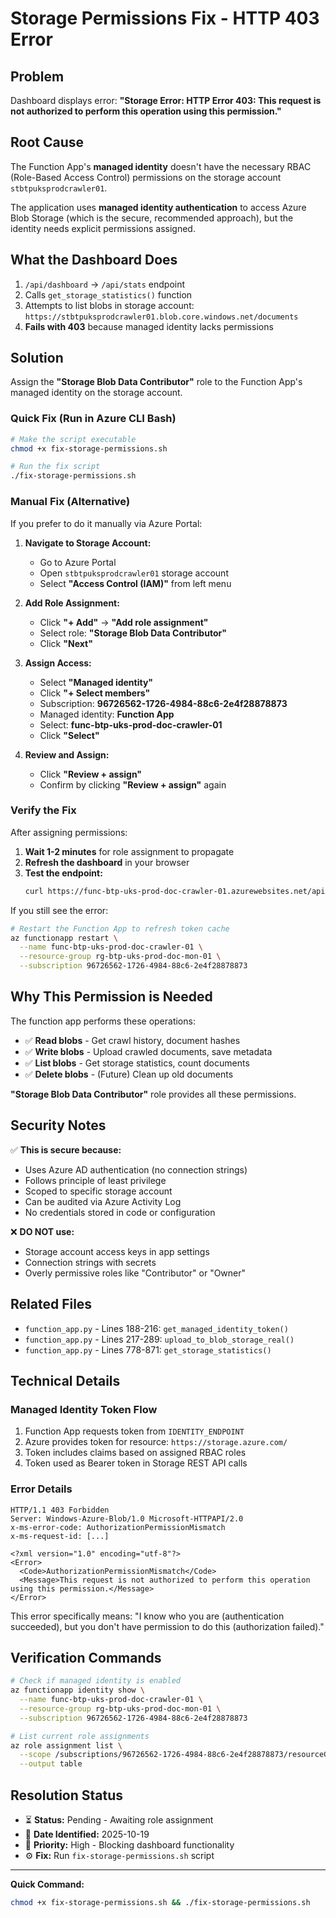 # Storage Permissions Fix - HTTP 403 Error

## Problem
Dashboard displays error: **"Storage Error: HTTP Error 403: This request is not authorized to perform this operation using this permission."**

## Root Cause
The Function App's **managed identity** doesn't have the necessary RBAC (Role-Based Access Control) permissions on the storage account `stbtpuksprodcrawler01`.

The application uses **managed identity authentication** to access Azure Blob Storage (which is the secure, recommended approach), but the identity needs explicit permissions assigned.

## What the Dashboard Does
1. `/api/dashboard` → `/api/stats` endpoint
2. Calls `get_storage_statistics()` function
3. Attempts to list blobs in storage account: `https://stbtpuksprodcrawler01.blob.core.windows.net/documents`
4. **Fails with 403** because managed identity lacks permissions

## Solution
Assign the **"Storage Blob Data Contributor"** role to the Function App's managed identity on the storage account.

### Quick Fix (Run in Azure CLI Bash)

```bash
# Make the script executable
chmod +x fix-storage-permissions.sh

# Run the fix script
./fix-storage-permissions.sh
```

### Manual Fix (Alternative)

If you prefer to do it manually via Azure Portal:

1. **Navigate to Storage Account:**
   - Go to Azure Portal
   - Open `stbtpuksprodcrawler01` storage account
   - Select **"Access Control (IAM)"** from left menu

2. **Add Role Assignment:**
   - Click **"+ Add"** → **"Add role assignment"**
   - Select role: **"Storage Blob Data Contributor"**
   - Click **"Next"**

3. **Assign Access:**
   - Select **"Managed identity"**
   - Click **"+ Select members"**
   - Subscription: **96726562-1726-4984-88c6-2e4f28878873**
   - Managed identity: **Function App**
   - Select: **func-btp-uks-prod-doc-crawler-01**
   - Click **"Select"**

4. **Review and Assign:**
   - Click **"Review + assign"**
   - Confirm by clicking **"Review + assign"** again

### Verify the Fix

After assigning permissions:

1. **Wait 1-2 minutes** for role assignment to propagate
2. **Refresh the dashboard** in your browser
3. **Test the endpoint:**
   ```bash
   curl https://func-btp-uks-prod-doc-crawler-01.azurewebsites.net/api/stats
   ```

If you still see the error:
```bash
# Restart the Function App to refresh token cache
az functionapp restart \
  --name func-btp-uks-prod-doc-crawler-01 \
  --resource-group rg-btp-uks-prod-doc-mon-01 \
  --subscription 96726562-1726-4984-88c6-2e4f28878873
```

## Why This Permission is Needed

The function app performs these operations:
- ✅ **Read blobs** - Get crawl history, document hashes
- ✅ **Write blobs** - Upload crawled documents, save metadata
- ✅ **List blobs** - Get storage statistics, count documents
- ✅ **Delete blobs** - (Future) Clean up old documents

**"Storage Blob Data Contributor"** role provides all these permissions.

## Security Notes

✅ **This is secure because:**
- Uses Azure AD authentication (no connection strings)
- Follows principle of least privilege
- Scoped to specific storage account
- Can be audited via Azure Activity Log
- No credentials stored in code or configuration

❌ **DO NOT use:**
- Storage account access keys in app settings
- Connection strings with secrets
- Overly permissive roles like "Contributor" or "Owner"

## Related Files
- `function_app.py` - Lines 188-216: `get_managed_identity_token()`
- `function_app.py` - Lines 217-289: `upload_to_blob_storage_real()`
- `function_app.py` - Lines 778-871: `get_storage_statistics()`

## Technical Details

### Managed Identity Token Flow
1. Function App requests token from `IDENTITY_ENDPOINT` 
2. Azure provides token for resource: `https://storage.azure.com/`
3. Token includes claims based on assigned RBAC roles
4. Token used as Bearer token in Storage REST API calls

### Error Details
```
HTTP/1.1 403 Forbidden
Server: Windows-Azure-Blob/1.0 Microsoft-HTTPAPI/2.0
x-ms-error-code: AuthorizationPermissionMismatch
x-ms-request-id: [...]

<?xml version="1.0" encoding="utf-8"?>
<Error>
  <Code>AuthorizationPermissionMismatch</Code>
  <Message>This request is not authorized to perform this operation using this permission.</Message>
</Error>
```

This error specifically means: "I know who you are (authentication succeeded), but you don't have permission to do this (authorization failed)."

## Verification Commands

```bash
# Check if managed identity is enabled
az functionapp identity show \
  --name func-btp-uks-prod-doc-crawler-01 \
  --resource-group rg-btp-uks-prod-doc-mon-01 \
  --subscription 96726562-1726-4984-88c6-2e4f28878873

# List current role assignments
az role assignment list \
  --scope /subscriptions/96726562-1726-4984-88c6-2e4f28878873/resourceGroups/rg-btp-uks-prod-doc-mon-01/providers/Microsoft.Storage/storageAccounts/stbtpuksprodcrawler01 \
  --output table
```

## Resolution Status
- ⏳ **Status:** Pending - Awaiting role assignment
- 📅 **Date Identified:** 2025-10-19
- 🎯 **Priority:** High - Blocking dashboard functionality
- ⚙️ **Fix:** Run `fix-storage-permissions.sh` script

---

**Quick Command:**
```bash
chmod +x fix-storage-permissions.sh && ./fix-storage-permissions.sh
```
